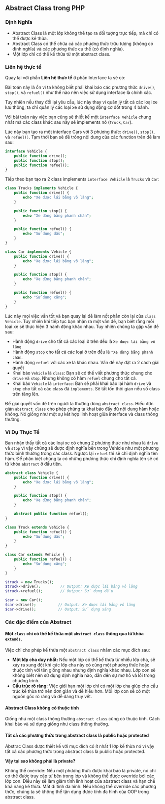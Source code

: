 ## Abstract Class trong PHP

### Định Nghĩa

- Abstract Class là một lớp không thể tạo ra đối tượng trực tiếp, mà chỉ có thể được kế thừa.
- Abstract Class có thể chứa cả các phương thức trừu tượng (không có định nghĩa) và các phương thức cụ thể (có định nghĩa).
- Một lớp chỉ có thể kế thừa từ một abstract class.

### Liên hệ thực tế
Quay lại với phần **Liên hệ thực tế** ở phần Interface ta sẽ có:

Bài toán này là ổn vì ta không biết phải khai báo các phương thức `drive()`, `stop()`, và `refuel()` như thế nào nên việc sử dụng interface là chính xác.

Tuy nhiên nếu thay đổi lại yêu cầu, lúc này thay vì quản lý tất cả các loại xe lưu thông, ta chỉ quản lý các loại xe sử dụng động cơ đốt trong 4 bánh.

Với bài toán này việc bạn cũng sẽ thiết kế một `interface Vehicle` chung nhất mà các class khác sau này sẽ implements nó (`Truck`, `Car`).

Lúc này bạn tạo ra một interface Cars với 3 phương thức: `drive()`, `stop()`, và `refuel()`. Tạm thời bạn sẽ để trống nội dung của các function trên để làm sau:

```php
interface Vehicle {
    public function drive();
    public function stop();
    public function refuel();
}
```

Tiếp theo bạn tạo ra 2 class implements `interface Vehicle` là `Trucks` và `Car`:

```php
class Trucks implements Vehicle {
    public function drive() {
        echo "Xe được lái bằng vô lăng";
    }

    public function stop() {
        echo "Xe dừng bằng phanh chân";
    }

    public function refuel() {
        echo "Sử dụng dầu";
    }
}

class Car implements Vehicle {
    public function drive() {
        echo "Xe được lái bằng vô lăng";
    }

    public function stop() {
        echo "Xe dừng bằng phanh chân";
    }

    public function refuel() {
        echo "Sử dụng xăng";
    }
}
```

Lúc này mọi việc vẫn tốt và bạn quay lại để làm nốt phần còn lại của `class Vehicle`. Tuy nhiên khi tiếp tục bạn nhận ra một vấn đề, bạn biết rằng mỗi loại xe sẽ thực hiện 3 hành động khác nhau. Tuy nhiên chúng ta gặp vấn đề sau:
- Hành động `drive` cho tất cả các loại ở trên đều là `Xe được lái bằng vô lăng`. 
- Hành động `stop` cho tất cả các loại ở trên đều là `"Xe dừng bằng phanh chân`.
- Hành động `refuel` với các xe là khác nhau.
Vấn đề này đặt ra 2 cách giải quyết
- Khai báo `Vehicle` là `class`: Bạn sẽ có thể viết phương thức chung cho `drive` và `stop`. Nhưng không có hàm `refuel` chung cho tất cả.
- Khai báo `Vehicle` là `interface`: Bạn sẽ phải khai báo lại hàm `drive` và `stop` cho tất cả các class đã `implements`. Sẽ tất tốn thời gian nếu số class trên tăng lên.

Để giải quyết vấn đề trên người ta thường dùng `abstract class`. Hiểu đơn giản `abstract class` cho phép chúng ta khai báo đầy đủ nội dung hàm hoặc không. Nó giống như một sự kết hợp linh hoạt giữa interface và class thông thường.

### Ví Dụ Thực Tế

Bạn nhận thấy tất cả các loại xe có chung 2 phương thức như nhau là `drive` và `stop` vì vậy chúng sẽ được định nghĩa bên trong Vehicle như một phương thức bình thường trong các class.
Ngược lại `refuel` thì sẽ chỉ định nghĩa tên hàm. Để phân biệt chúng ta có những phương thức chỉ định nghĩa tên sẽ có từ khóa `abstract` ở đầu tiên.

```php
abstract class Vehicle {
    public function drive() {
        echo "Xe được lái bằng vô lăng";
    }

    public function stop() {
        echo "Xe dừng bằng phanh chân";
    }

    abstract public function refuel();
}

class Truck extends Vehicle {
    public function refuel() {
        echo "Sử dụng dầu";
    }
}

class Car extends Vehicle {
    public function refuel() {
        echo "Sử dụng xăng";
    }
}

$truck = new Trucks();
$truck->drive();         // Output: Xe được lái bằng vô lăng
$truck->refuel();        // Output: Sử dụng dầu

$car = new Car();
$car->drive();          // Output: Xe được lái bằng vô lăng
$car->drive();          // Output: Sử dụng xăng
```

### Các đặc điểm của Abstract
#### Một `class` chỉ có thể kế thừa một `abstract class` thông qua từ khóa `extends`.
Việc chỉ cho phép kế thừa một `abstract class` nhằm các mục đích sau:

- **Một lớp cha duy nhất:** Nếu một lớp có thể kế thừa từ nhiều lớp cha, sẽ xảy ra xung đột khi các lớp cha này có cùng một phương thức hoặc thuộc tính với tên giống nhau nhưng định nghĩa khác nhau. Lớp con sẽ không biết nên sử dụng định nghĩa nào, dẫn đến sự mơ hồ và lỗi trong chương trình.
- **Cấu trúc rõ ràng:** Việc giới hạn một lớp chỉ có một lớp cha giúp cho cấu trúc kế thừa trở nên đơn giản và dễ hiểu hơn. Mỗi lớp con sẽ có một nguồn gốc rõ ràng và dễ dàng truy vết.

#### Abstract Class không có thuộc tính

Giống như một class thông thường `abstract class` cũng có thuộc tính. Cách khai báo và sử dụng giống như class thông thường.

#### Tất cả các phương thức trong abstract class là public hoặc protected
Abstrac Class được thiết kế với mục đích có ít nhất 1 lớp kế thừa nó vì vậy tất cả các phương thức trong abstract class là public hoặc protected.

**Vậy tại sao không phải là private?**

Không thể override: Nếu một phương thức được khai báo là private, nó chỉ có thể được truy cập từ bên trong lớp và không thể được override bởi các lớp con. Điều này sẽ làm giảm tính linh hoạt của abstract class và hạn chế khả năng kế thừa.
Mất đi tính đa hình: Nếu không thể override các phương thức, chúng ta sẽ không thể tận dụng được tính đa hình của OOP trong abstract class.